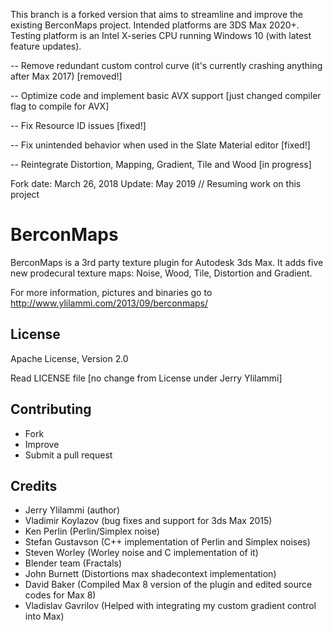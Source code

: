 This branch is a forked version that aims to streamline and improve the existing BerconMaps project. 
Intended platforms are 3DS Max 2020+.
Testing platform is an Intel X-series CPU running Windows 10 (with latest feature updates).

--  Remove redundant custom control curve (it's currently crashing anything after Max 2017) [removed!]

--  Optimize code and implement basic AVX support [just changed compiler flag to compile for AVX]

--  Fix Resource ID issues [fixed!]

--  Fix unintended behavior when used in the Slate Material editor [fixed!]

--  Reintegrate Distortion, Mapping, Gradient, Tile and Wood [in progress]

Fork date: March 26, 2018
Update: May 2019 // Resuming work on this project

BerconMaps
==========

BerconMaps is a 3rd party texture plugin for Autodesk 3ds Max. It adds five new prodecural texture maps: Noise, Wood, Tile, Distortion and Gradient.

For more information, pictures and binaries go to http://www.ylilammi.com/2013/09/berconmaps/

License
-------------------------

Apache License, Version 2.0

Read LICENSE file [no change from License under Jerry Ylilammi]

Contributing
-------------------------

- Fork
- Improve
- Submit a pull request

Credits
-------------------------

- Jerry Ylilammi (author)
- Vladimir Koylazov (bug fixes and support for 3ds Max 2015)
- Ken Perlin (Perlin/Simplex noise)
- Stefan Gustavson (C++ implementation of Perlin and Simplex noises)
- Steven Worley (Worley noise and C implementation of it)
- Blender team (Fractals)
- John Burnett (Distortions max shadecontext implementation)
- David Baker (Compiled Max 8 version of the plugin and edited source codes for Max 8)
- Vladislav Gavrilov (Helped with integrating my custom gradient control into Max)
